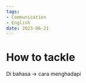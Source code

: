 ```yaml
---
tags:
- Communication
- English
date: 2023-06-21
---
```


# How to tackle

Di bahasa → cara menghadapi